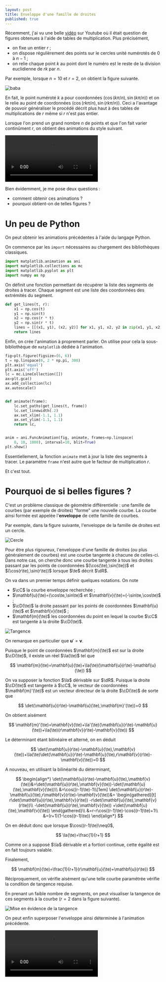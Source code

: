 ```yaml
---
layout: post
title: Enveloppe d'une famille de droites
published: true
---
```


Récemment, j'ai vu une belle [vidéo][50d7ec5e] sur Youtube où il était question de figures obtenues à l'aide de tables de multiplication. Plus précisément,

* on fixe un entier $r$ ;
* on dispose régulièrement des points sur le cercles unité numérotés de $0$ à $n-1$ ;
* on relie chaque point $k$ au point dont le numéro est le reste de la division euclidienne de $rk$ par $n$.

Par exemple, lorsque $n=10$ et $r=2$, on obtient la figure suivante.

![baba](/images/2018/11/baba.png)

En fait, le point numéroté $k$ a pour coordonnées $(\cos(k\pi/n),\sin(k\pi/n))$ et on le relie au point de coordonnées $(\cos(rk\pi/n),\sin(rk\pi/n))$. Ceci a l'avantage de pouvoir généraliser le procédé décrit plus haut à des tables de multiplications de $r$ même si $r$ n'est pas entier.

Lorsque l'on prend un grand nombre $n$ de points et que l'on fait varier continûment $r$, on obtient des animations du style suivant.

<video controls>
<source src="/images/2018/11/droites.mp4" type="video/mp4">
<source src="/images/2018/11/droites.webm" type="video/webm">
</video>

Bien évidemment, je me pose deux questions :

* comment obtenir ces animations ?
* pourquoi obtient-on de telles figures ?

# Un peu de Python

On peut obtenir les animations précédentes à l'aide du langage Python.

On commence par les ```import``` nécessaires au chargement des bibliothèques classiques.

```python
import matplotlib.animation as ani
import matplotlib.collections as mc
import matplotlib.pyplot as plt
import numpy as np
```

On définit une fonction permettant de récupérer la liste des segments de droites à tracer. Chaque segment est une liste des coordonnées des extrémités du segment.

```python
def get_lines(t, r):
    x1 = np.cos(t)
    y1 = np.sin(t)
    x2 = np.cos(r * t)
    y2 = np.sin(r * t)
    lines = [[(x1, y1), (x2, y2)] for x1, y1, x2, y2 in zip(x1, y1, x2, y2)]
    return lines
```

Enfin, on crée l'animation à proprement parler. On utilise pour cela la sous-bibliothèque de ```matplotlib``` dédiée à l'animation.

```python
fig=plt.figure(figsize=(6, 6))
t = np.linspace(0, 2 * np.pi, 300)
plt.axis('equal')
plt.axis('off')
lc = mc.LineCollection([])
ax=plt.gca()
ax.add_collection(lc)
ax.autoscale()


def animate(frame):
    lc.set_paths(get_lines(t, frame))
    lc.set_linewidth(.2)
    ax.set_xlim(-1.1, 1.1)
    ax.set_ylim(-1.1, 1.1)
    return lc,


anim = ani.FuncAnimation(fig, animate, frames=np.linspace(
    0, 10, 1000), interval=10, blit=True)
plt.show()
```

Essentiellement, la fonction ```animate``` met à jour la liste des segments à tracer. Le paramètre ```frame``` n'est autre que le facteur de multiplication $r$.

Et c'est tout.


# Pourquoi de si belles figures ?

C'est un problème classique de géométrie différentielle : une famille de courbes (par exemple de droites) "forme" une nouvelle courbe. La courbe ainsi formée est appelée l'**enveloppe** de cette famille de courbes.

Par exemple, dans la figure suivante, l'enveloppe de la famille de droites est un cercle.

![Cercle](/images/2018/11/cercle.png)

Pour être plus rigoureux, l'enveloppe d'une famille de droites (ou plus généralement de courbes) est une courbe tangente à chacune de celles-ci. Dans notre cas, on cherche donc une courbe tangente à tous les droites passant par les points de coordonnées $(\cos(\te),\sin(\te))$ et $(\cos(r\te),\sin(r\te))$ lorsque $\te$ décrit $\dR$.

On va dans un premier temps définir quelques notations. On note

* $\cC$ la courbe enveloppe recherchée ;
* $\mathbf{u}(\te)=(\cos\te,\sin\te)$ et $\mathbf{v}(\te)=(-\sin\te,\cos\te)$ ;
* $\cD(\te)$ la droite passant par les points de coordonnées $\mathbf{u}(\te)$ et $\mathbf{v}(\te)$ ;
* $\mathbf{m}(\te)$ les coordonnées du point en lequel la courbe $\cC$ est tangente à la droite $\cD(\te)$.

![Tangence](/images/2018/11/tangence.png)

On remarque en particulier que $\mathbf{u}'=\mathbf{v}$.


Puisque le point de coordonnées $\mathbf{m}(\te)$ est sur la droite $\cD(\te)$, il existe un réel $\la(\te)$ tel que

$$
\mathbf{m}(\te)=\mathbf{u}(\te)+\la(\te)(\mathbf{u}(r\te)-\mathbf{u}(\te))
$$

On va supposer la fonction $\la$ dérivable sur $\dR$. Puisque la droite $\cD(\te)$ est tangente à $\cC$, le vecteur de coordonnées $\mathbf{m}'(\te)$ est un vecteur directeur de la droite $\cD(\te)$ de sorte que

$$
\det(\mathbf{u}(r\te)-\mathbf{u}(\te),\mathbf{m}'(\te))=0
$$

On obtient aisément

$$
\mathbf{m}'(\te)=\mathbf{v}(\te)+\la'(\te)(\mathbf{u}(r\te)-\mathbf{u}(\te))+\la(\te)(r\mathbf{v}(r\te)-\mathbf{v}(\te))
$$

Le déterminant étant bilinéaire et alterné, on en déduit

$$
\det(\mathbf{u}(r\te)-\mathbf{u}(\te),\mathbf{v}(\te))+\la(\te)\det(\mathbf{u}(r\te)-\mathbf{u}(\te),r\mathbf{v}(r\te)-\mathbf{v}(\te))=0
$$

A nouveau, en utilisant la bilinéarité du déterminant,

$$
\begin{align*}
\det(\mathbf{u}(r\te)-\mathbf{u}(\te),\mathbf{v}(\te))&=\det(\mathbf{u}(r\te),\mathbf{v}(\te))-\det(\mathbf{u}(\te),\mathbf{v}(\te))\\
&=\cos((r-1)\te)-1\\[1em]
\det(\mathbf{u}(r\te)-\mathbf{u}(\te),r\mathbf{v}(r\te)-\mathbf{v}(\te))&=
\begin{gathered}[t]
r\det(\mathbf{u}(r\te),\mathbf{v}(r\te))
-r\det(\mathbf{u}(\te),\mathbf{v}(r\te))\\
-\det(\mathbf{u}(r\te),\mathbf{v}(\te))
+\det(\mathbf{u}(\te),\mathbf{v}(\te))
\end{gathered}\\
&=r-r\cos((r-1)\te)-\cos((r-1)\te)+1\\
&=(r+1)(1-\cos((r-1)\te))
\end{align*}
$$

On en déduit donc que lorsque $\cos((r-1)\te)\neq0$,

$$
\la(\te)=\frac{1}{r+1}
$$

Comme on a supposé $\la$ dérivable et a fortiori continue, cette égalité est en fait toujours valable.

Finalement,

$$
\mathbf{m}(\te)=\frac{1}{r+1}(r\mathbf{u}(\te)+\mathbf{u}(r\te))
$$

Réciproquement, on vérifie aisément qu'une telle courbe paramétrée vérifie la condition de tangence requise.

En prenant un faible nombre de segments, on peut visualiser la tangence de ces segments à la courbe ($r=2$ dans la figure suivante).

![Mise en évidence de la tangence](/images/2018/11/tangence_evidence.png)

On peut enfin superposer l'enveloppe ainsi déterminée à l'animation précédente.

<video controls>
<source src="/images/2018/11/droites_enveloppe.mp4" type="video/mp4">
<source src="/images/2018/11/droites_enveloppe.webm" type="video/webm">
</video>



[50d7ec5e]: https://www.youtube.com/watch?v=qhbuKbxJsk8&t=2s "mathologer"
